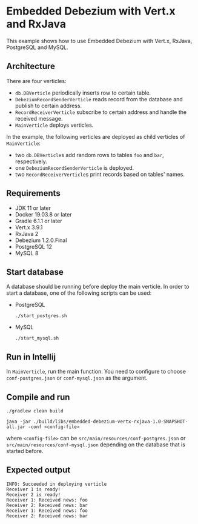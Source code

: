 # Embedded Debezium with Vert.x and RxJava

This example shows how to use Embedded Debezium with Vert.x, RxJava, PostgreSQL and MySQL. 

## Architecture
There are four verticles:
- `db.DBVerticle` periodically inserts row to certain table.
- `DebeziumRecordSenderVerticle` reads record from the database and publish to certain address.
- `RecordReceiverVerticle` subscribe to certain address and handle the received message.
- `MainVerticle` deploys verticles.

In the example, the following verticles are deployed as child verticles of `MainVerticle`:  
- two `db.DBVerticle`s add random rows to tables `foo` and `bar`, respectively.  
- one `DebeziumRecordSenderVerticle` is deployed.
- two `RecordReceiverVerticle`s print records based on tables' names. 

## Requirements
- JDK 11 or later
- Docker 19.03.8 or later
- Gradle 6.1.1 or later
- Vert.x 3.9.1
- RxJava 2
- Debezium 1.2.0.Final
- PostgreSQL 12
- MySQL 8

## Start database
A database should be running before deploy the main verticle. In order to start a database, 
one of the following scripts can be used:
- PostgreSQL
  ```shell script
  ./start_postgres.sh  
  ```
- MySQL  
  ```shell script
  ./start_mysql.sh  
  ```

## Run in Intellij
In `MainVerticle`, run the main function. You need to configure to choose `conf-postgres.json` or 
`conf-mysql.json` as the argument. 

## Compile and run
```shell script
./gradlew clean build
```
```shell script
java -jar ./build/libs/embedded-debezium-vertx-rxjava-1.0-SNAPSHOT-all.jar -conf <config-file>
```
where `<config-file>` can be `src/main/resources/conf-postgres.json` or `src/main/resources/conf-mysql.json`
depending on the database that is started before.

## Expected output
```shell script
INFO: Succeeded in deploying verticle
Receiver 1 is ready!
Receiver 2 is ready!
Receiver 1: Received news: foo
Receiver 2: Received news: bar
Receiver 1: Received news: foo
Receiver 2: Received news: bar
```